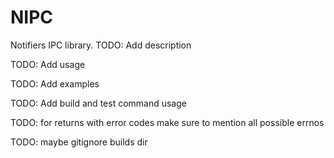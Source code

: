 # NIPC

Notifiers IPC library.
TODO: Add description

TODO: Add usage

TODO: Add examples

TODO: Add build and test command usage

TODO: for returns with error codes make sure to mention all possible errnos

TODO: maybe gitignore builds dir
